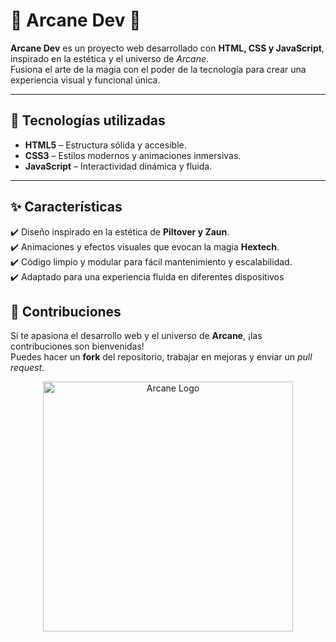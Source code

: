 
# 🌌 Arcane Dev 🔮  

**Arcane Dev** es un proyecto web desarrollado con **HTML, CSS y JavaScript**, inspirado en la estética y el universo de *Arcane*.  
Fusiona el arte de la magia con el poder de la tecnología para crear una experiencia visual y funcional única.  

---

## 🚀 Tecnologías utilizadas  
- **HTML5** – Estructura sólida y accesible.  
- **CSS3** – Estilos modernos y animaciones inmersivas.  
- **JavaScript** – Interactividad dinámica y fluida.  

---

## ✨ Características  
✔️ Diseño inspirado en la estética de **Piltover y Zaun**.  
✔️ Animaciones y efectos visuales que evocan la magia **Hextech**.  
✔️ Código limpio y modular para fácil mantenimiento y escalabilidad.  
✔️ Adaptado para una experiencia fluida en diferentes dispositivos

## 🌟 Contribuciones  

Si te apasiona el desarrollo web y el universo de **Arcane**, ¡las contribuciones son bienvenidas!  
Puedes hacer un **fork** del repositorio, trabajar en mejoras y enviar un *pull request*.  

<p align="center">
  <img src="https://upload.wikimedia.org/wikipedia/commons/f/f2/Arcane_Title_Text.png" alt="Arcane Logo" width="400">
</p>
